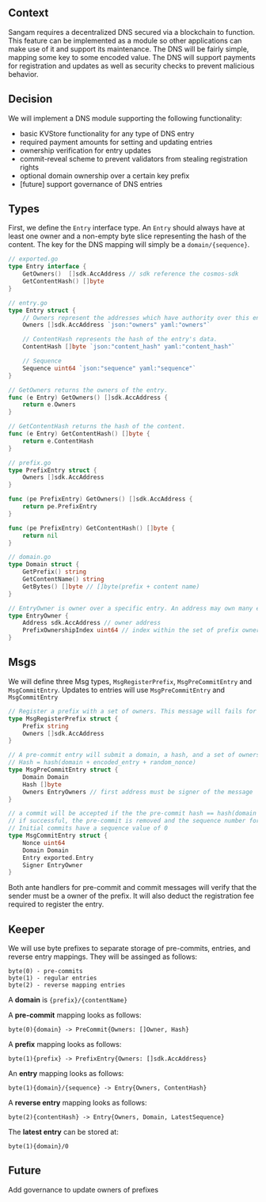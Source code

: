 ## Context

Sangam requires a decentralized DNS secured via a blockchain to function. This 
feature can be implemented as a module so other applications can make use of it
and support its maintenance. The DNS will be fairly simple, mapping some key to
some encoded value. The DNS will support payments for registration and updates
as well as security checks to prevent malicious behavior.  

## Decision

We will implement a DNS module supporting the following functionality:

- basic KVStore functionality for any type of DNS entry
- required payment amounts for setting and updating entries
- ownership verification for entry updates
- commit-reveal scheme to prevent validators from stealing registration rights
- optional domain ownership over a certain key prefix
- [future] support governance of DNS entries

## Types

First, we define the `Entry` interface type. An `Entry` should always have at
least one owner and a non-empty byte slice representing the hash of the content. 
The key for the DNS mapping will simply be a `domain/{sequence}`. 

```go
// exported.go
type Entry interface {
    GetOwners()  []sdk.AccAddress // sdk reference the cosmos-sdk
    GetContentHash() []byte
}

// entry.go
type Entry struct {
	// Owners represent the addresses which have authority over this entry.
	Owners []sdk.AccAddress `json:"owners" yaml:"owners"`

	// ContentHash represents the hash of the entry's data.
	ContentHash []byte `json:"content_hash" yaml:"content_hash"`

	// Sequence
	Sequence uint64 `json:"sequence" yaml:"sequence"`
}

// GetOwners returns the owners of the entry.
func (e Entry) GetOwners() []sdk.AccAddress {
	return e.Owners
}

// GetContentHash returns the hash of the content.
func (e Entry) GetContentHash() []byte {
	return e.ContentHash
}

// prefix.go
type PrefixEntry struct {
    Owners []sdk.AccAddress
}

func (pe PrefixEntry) GetOwners() []sdk.AccAddress {
    return pe.PrefixEntry
}

func (pe PrefixEntry) GetContentHash() []byte {
    return nil
}

// domain.go
type Domain struct {
    GetPrefix() string
    GetContentName() string
    GetBytes() []byte // []byte(prefix + content name)
}

// EntryOwner is owner over a specific entry. An address may own many entries.
type EntryOwner {
    Address sdk.AccAddress // owner address
    PrefixOwnershipIndex uint64 // index within the set of prefix owners
}
```

## Msgs

We will define three Msg types, `MsgRegisterPrefix`, `MsgPreCommitEntry` and `MsgCommitEntry`.
Updates to entries will use `MsgPreCommitEntry` and `MsgCommitEntry`

```go
// Register a prefix with a set of owners. This message will fails for already registered prefixes.
type MsgRegisterPrefix struct {
    Prefix string
    Owners []sdk.AccAddress
}

// A pre-commit entry will submit a domain, a hash, and a set of owners.
// Hash = hash(domain + encoded_entry + random_nonce)
type MsgPreCommitEntry struct {
    Domain Domain
    Hash []byte
    Owners EntryOwners // first address must be signer of the message
}

// a commit will be accepted if the the pre-commit hash == hash(domain + encoded_entry + nonce)
// if successful, the pre-commit is removed and the sequence number for the entry is incremented.
// Initial commits have a sequence value of 0
type MsgCommitEntry struct {
    Nonce uint64
    Domain Domain
    Entry exported.Entry
    Signer EntryOwner
}
```

Both ante handlers for pre-commit and commit messages will verify that the sender must be a owner
of the prefix. It will also deduct the registration fee required to register the entry.

## Keeper

We will use byte prefixes to separate storage of pre-commits, entries, and reverse entry mappings.
They will be assinged as follows:

```
byte(0) - pre-commits
byte(1) - regular entries
byte(2) - reverse mapping entries
```

A **domain** is `{prefix}/{contentName}`

A **pre-commit** mapping looks as follows:

`byte(0){domain} -> PreCommit{Owners: []Owner, Hash}`

A **prefix** mapping looks as follows:

`byte(1){prefix} -> PrefixEntry{Owners: []sdk.AccAddress}`

An **entry** mapping looks as follows:

`byte(1){domain}/{sequence} -> Entry{Owners, ContentHash}`

A **reverse entry** mapping looks as follows:

`byte(2){contentHash} -> Entry{Owners, Domain, LatestSequence}`

The **latest entry** can be stored at:

`byte(1){domain}/0`

## Future 

Add governance to update owners of prefixes
